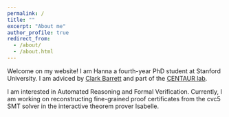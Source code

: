```yaml
---
permalink: /
title: ""
excerpt: "About me"
author_profile: true
redirect_from: 
  - /about/
  - /about.html
---
```


Welcome on my website! I am Hanna a fourth-year PhD student at Stanford University. I am adviced by [Clark Barrett](https://theory.stanford.edu/~barrett/) and part of the [CENTAUR lab](https://centaur.stanford.edu/).

I am interested in Automated Reasoning and Formal Verification. Currently, I am working on reconstructing fine-grained proof certificates from the cvc5 SMT solver in the interactive theorem prover Isabelle.

